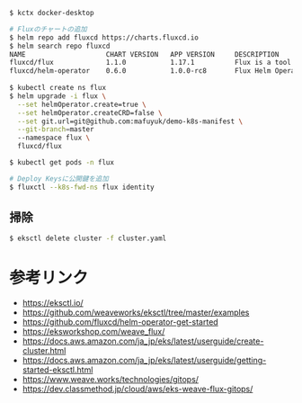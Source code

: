 ```bash
$ kctx docker-desktop

# Fluxのチャートの追加
$ helm repo add fluxcd https://charts.fluxcd.io
$ helm search repo fluxcd
NAME                    CHART VERSION   APP VERSION     DESCRIPTION                                       
fluxcd/flux             1.1.0           1.17.1          Flux is a tool that automatically ensures that ...
fluxcd/helm-operator    0.6.0           1.0.0-rc8       Flux Helm Operator is a CRD controller for decl...
 
$ kubectl create ns flux
$ helm upgrade -i flux \
  --set helmOperator.create=true \
  --set helmOperator.createCRD=false \
  --set git.url=git@github.com:mafuyuk/demo-k8s-manifest \
  --git-branch=master
  --namespace flux \
  fluxcd/flux

$ kubectl get pods -n flux

# Deploy Keysに公開鍵を追加
$ fluxctl --k8s-fwd-ns flux identity
```

## 掃除
```bash
$ eksctl delete cluster -f cluster.yaml
```
# 参考リンク
- https://eksctl.io/
- https://github.com/weaveworks/eksctl/tree/master/examples
- https://github.com/fluxcd/helm-operator-get-started
- https://eksworkshop.com/weave_flux/
- https://docs.aws.amazon.com/ja_jp/eks/latest/userguide/create-cluster.html
- https://docs.aws.amazon.com/ja_jp/eks/latest/userguide/getting-started-eksctl.html
- https://www.weave.works/technologies/gitops/
- https://dev.classmethod.jp/cloud/aws/eks-weave-flux-gitops/